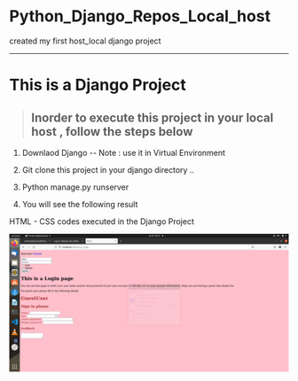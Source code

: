 # Python_Django_Repos_Local_host
created my first host_local django project

***

# This is a Django Project 

> ## Inorder to execute this project in your local host , follow the steps below

1. Downlaod Django -- Note : use it in Virtual Environment 

2. Git clone this project in your django directory .. 

3. Python manage.py runserver

4. You will see the following result 


HTML - CSS codes executed in the Django Project 

![See_the_image.jpg for image](image.png)
